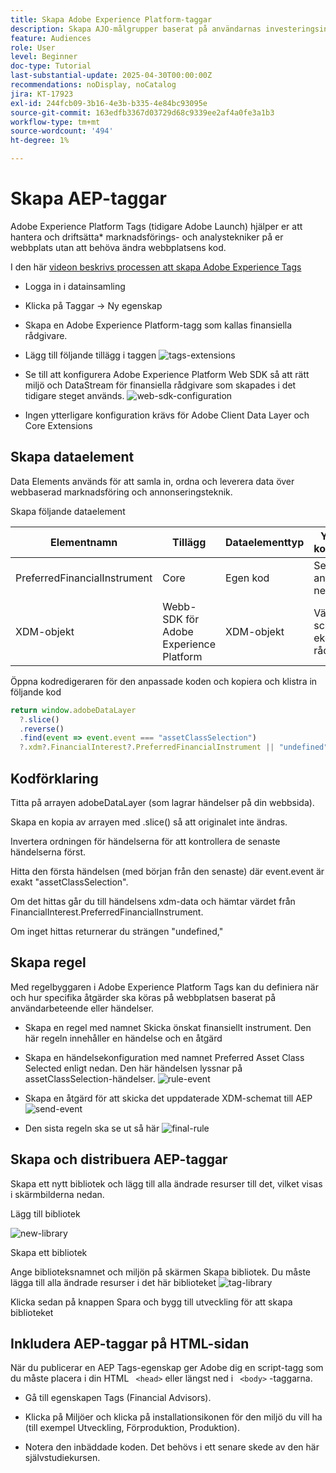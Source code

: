 ```yaml
---
title: Skapa Adobe Experience Platform-taggar
description: Skapa AJO-målgrupper baserat på användarnas investeringsinställningar (Stocks, Bonds, CD)
feature: Audiences
role: User
level: Beginner
doc-type: Tutorial
last-substantial-update: 2025-04-30T00:00:00Z
recommendations: noDisplay, noCatalog
jira: KT-17923
exl-id: 244fcb09-3b16-4e3b-b335-4e84bc93095e
source-git-commit: 163edfb3367d03729d68c9339ee2af4a0fe3a1b3
workflow-type: tm+mt
source-wordcount: '494'
ht-degree: 1%

---
```


# Skapa AEP-taggar

Adobe Experience Platform Tags (tidigare Adobe Launch) hjälper er att hantera och driftsätta* marknadsförings- och analystekniker på er webbplats utan att behöva ändra webbplatsens kod.

I den här [videon beskrivs processen att skapa Adobe Experience Tags](https://experienceleague.adobe.com/sv/playlists/experience-platform-get-started-with-tags)

* Logga in i datainsamling
* Klicka på Taggar -> Ny egenskap
* Skapa en Adobe Experience Platform-tagg som kallas finansiella rådgivare.

* Lägg till följande tillägg i taggen
  ![tags-extensions](assets/tags-extensions.png)

* Se till att konfigurera Adobe Experience Platform Web SDK så att rätt miljö och DataStream för finansiella rådgivare som skapades i det tidigare steget används.
  ![web-sdk-configuration](assets/web-sdk-configuration.png)

* Ingen ytterligare konfiguration krävs för Adobe Client Data Layer och Core Extensions

## Skapa dataelement

Data Elements används för att samla in, ordna och leverera data över webbaserad marknadsföring och annonseringsteknik.

Skapa följande dataelement

| Elementnamn | Tillägg | Dataelementtyp | Ytterligare kommentarer |
|------------------------------|-----------------------------------|-------------------|------------------------------------------------------------------------------------------------------------------------------------------------------------------|
| PreferredFinancialInstrument | Core | Egen kod | Se anteckningen nedan |
| XDM-objekt | Webb-SDK för Adobe Experience Platform | XDM-objekt | Välj miljö och schema för ekonomiska rådgivare |


Öppna kodredigeraren för den anpassade koden och kopiera och klistra in följande kod

```javascript
return window.adobeDataLayer
  ?.slice()
  .reverse()
  .find(event => event.event === "assetClassSelection")
  ?.xdm?.FinancialInterest?.PreferredFinancialInstrument || "undefined";
```

## Kodförklaring

Titta på arrayen adobeDataLayer (som lagrar händelser på din webbsida).

Skapa en kopia av arrayen med .slice() så att originalet inte ändras.

Invertera ordningen för händelserna för att kontrollera de senaste händelserna först.

Hitta den första händelsen (med början från den senaste) där event.event är exakt &quot;assetClassSelection&quot;.

Om det hittas går du till händelsens xdm-data och hämtar värdet från FinancialInterest.PreferredFinancialInstrument.

Om inget hittas returnerar du strängen &quot;undefined,&quot;



## Skapa regel

Med regelbyggaren i Adobe Experience Platform Tags kan du definiera när och hur specifika åtgärder ska köras på webbplatsen baserat på användarbeteende eller händelser.

* Skapa en regel med namnet Skicka önskat finansiellt instrument. Den här regeln innehåller en händelse och en åtgärd


* Skapa en händelsekonfiguration med namnet Preferred Asset Class Selected enligt nedan. Den här händelsen lyssnar på assetClassSelection-händelser.
  ![rule-event](assets/rule-event.png)


* Skapa en åtgärd för att skicka det uppdaterade XDM-schemat till AEP
  ![send-event](assets/rule-send-event.png)

* Den sista regeln ska se ut så här
  ![final-rule](assets/final-rule.png)

## Skapa och distribuera AEP-taggar


Skapa ett nytt bibliotek och lägg till alla ändrade resurser till det, vilket visas i skärmbilderna nedan.

Lägg till bibliotek

![new-library](assets/tag-add-library.png)

Skapa ett bibliotek

Ange biblioteksnamnet och miljön på skärmen Skapa bibliotek.
Du måste lägga till alla ändrade resurser i det här biblioteket
![tag-library](assets/tag-build-library.png)

Klicka sedan på knappen Spara och bygg till utveckling för att skapa biblioteket

## Inkludera AEP-taggar på HTML-sidan

När du publicerar en AEP Tags-egenskap ger Adobe dig en script-tagg som du måste placera i din HTML ``` <head>``` eller längst ned i ``` <body>``` -taggarna.

* Gå till egenskapen Tags (Financial Advisors).

* Klicka på Miljöer och klicka på installationsikonen för den miljö du vill ha (till exempel Utveckling, Förproduktion, Produktion).

* Notera den inbäddade koden. Det behövs i ett senare skede av den här självstudiekursen.
